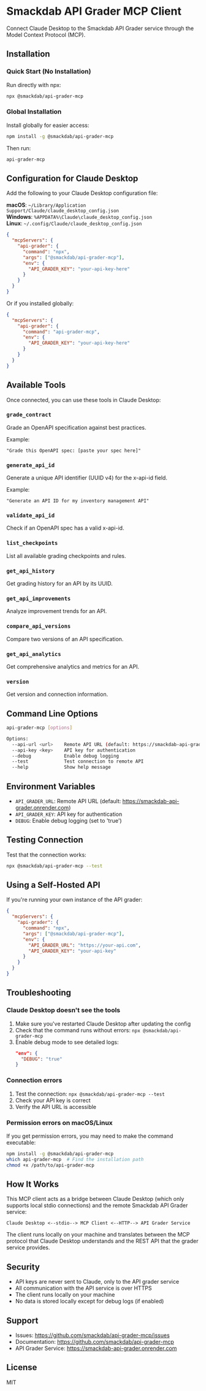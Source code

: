 # Smackdab API Grader MCP Client

Connect Claude Desktop to the Smackdab API Grader service through the Model Context Protocol (MCP).

## Installation

### Quick Start (No Installation)

Run directly with npx:

```bash
npx @smackdab/api-grader-mcp
```

### Global Installation

Install globally for easier access:

```bash
npm install -g @smackdab/api-grader-mcp
```

Then run:

```bash
api-grader-mcp
```

## Configuration for Claude Desktop

Add the following to your Claude Desktop configuration file:

**macOS**: `~/Library/Application Support/Claude/claude_desktop_config.json`  
**Windows**: `%APPDATA%\Claude\claude_desktop_config.json`  
**Linux**: `~/.config/Claude/claude_desktop_config.json`

```json
{
  "mcpServers": {
    "api-grader": {
      "command": "npx",
      "args": ["@smackdab/api-grader-mcp"],
      "env": {
        "API_GRADER_KEY": "your-api-key-here"
      }
    }
  }
}
```

Or if you installed globally:

```json
{
  "mcpServers": {
    "api-grader": {
      "command": "api-grader-mcp",
      "env": {
        "API_GRADER_KEY": "your-api-key-here"
      }
    }
  }
}
```

## Available Tools

Once connected, you can use these tools in Claude Desktop:

### `grade_contract`
Grade an OpenAPI specification against best practices.

Example:
```
"Grade this OpenAPI spec: [paste your spec here]"
```

### `generate_api_id`
Generate a unique API identifier (UUID v4) for the x-api-id field.

Example:
```
"Generate an API ID for my inventory management API"
```

### `validate_api_id`
Check if an OpenAPI spec has a valid x-api-id.

### `list_checkpoints`
List all available grading checkpoints and rules.

### `get_api_history`
Get grading history for an API by its UUID.

### `get_api_improvements`
Analyze improvement trends for an API.

### `compare_api_versions`
Compare two versions of an API specification.

### `get_api_analytics`
Get comprehensive analytics and metrics for an API.

### `version`
Get version and connection information.

## Command Line Options

```bash
api-grader-mcp [options]

Options:
  --api-url <url>    Remote API URL (default: https://smackdab-api-grader.onrender.com)
  --api-key <key>    API key for authentication
  --debug            Enable debug logging
  --test             Test connection to remote API
  --help             Show help message
```

## Environment Variables

- `API_GRADER_URL`: Remote API URL (default: https://smackdab-api-grader.onrender.com)
- `API_GRADER_KEY`: API key for authentication
- `DEBUG`: Enable debug logging (set to 'true')

## Testing Connection

Test that the connection works:

```bash
npx @smackdab/api-grader-mcp --test
```

## Using a Self-Hosted API

If you're running your own instance of the API grader:

```json
{
  "mcpServers": {
    "api-grader": {
      "command": "npx",
      "args": ["@smackdab/api-grader-mcp"],
      "env": {
        "API_GRADER_URL": "https://your-api.com",
        "API_GRADER_KEY": "your-api-key"
      }
    }
  }
}
```

## Troubleshooting

### Claude Desktop doesn't see the tools

1. Make sure you've restarted Claude Desktop after updating the config
2. Check that the command runs without errors: `npx @smackdab/api-grader-mcp`
3. Enable debug mode to see detailed logs:
   ```json
   "env": {
     "DEBUG": "true"
   }
   ```

### Connection errors

1. Test the connection: `npx @smackdab/api-grader-mcp --test`
2. Check your API key is correct
3. Verify the API URL is accessible

### Permission errors on macOS/Linux

If you get permission errors, you may need to make the command executable:

```bash
npm install -g @smackdab/api-grader-mcp
which api-grader-mcp  # Find the installation path
chmod +x /path/to/api-grader-mcp
```

## How It Works

This MCP client acts as a bridge between Claude Desktop (which only supports local stdio connections) and the remote Smackdab API Grader service:

```
Claude Desktop <--stdio--> MCP Client <--HTTP--> API Grader Service
```

The client runs locally on your machine and translates between the MCP protocol that Claude Desktop understands and the REST API that the grader service provides.

## Security

- API keys are never sent to Claude, only to the API grader service
- All communication with the API service is over HTTPS
- The client runs locally on your machine
- No data is stored locally except for debug logs (if enabled)

## Support

- Issues: https://github.com/smackdab/api-grader-mcp/issues
- Documentation: https://github.com/smackdab/api-grader-mcp
- API Grader Service: https://smackdab-api-grader.onrender.com

## License

MIT